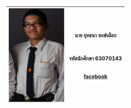 <center><table height="260" width="150">
  <tr>
    <th><img src="IMG/ARM.jpg" height="260" width="150"></th>
    <th><p align="center">นาย ยุทธนา พงษ์เผือก</p><br>
        <p align="center">รหัสนักศึกษา 63070143</p><br>
        <a href=https://www.facebook.com/arm.zebras/photos/>facebook</a><br /><br />
    </th>
  </tr>
</table></center><br><br>
